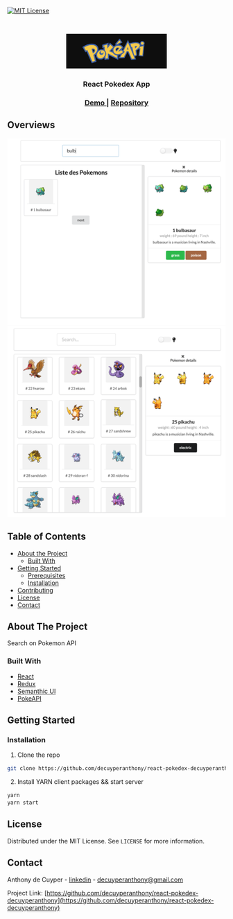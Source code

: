 

[![MIT License][license-shield]][license-url]



<!-- PROJECT LOGO -->
<br />
<p align="center">
  <a href="https://github.com/othneildrew/Best-README-Template">
    <img src=".github/img/pokeapi.png" alt="Logo" width="auto" height="80">
  </a>

  <h3 align="center">React Pokedex App</h3>

  <div align="center">
  <h3>
    <a href="https://anthonydecuyperpokemon.netlify.app/">
      Demo
    </a>
    <span> | </span>
    <a href="https://github.com/decuyperanthony/portefolio-react">
      Repository
    </a>
  </h3>
</div>

## Overviews
<img src=".github/img/overview1.png" alt="Logo" width="auto" >
<img src=".github/img/overview2.png" alt="Logo" width="auto" >



<!-- TABLE OF CONTENTS -->
## Table of Contents


* [About the Project](#about-the-project)
  * [Built With](#built-with)
* [Getting Started](#getting-started)
  * [Prerequisites](#prerequisites)
  * [Installation](#installation)
* [Contributing](#contributing)
* [License](#license)
* [Contact](#contact)



<!-- ABOUT THE PROJECT -->
## About The Project
Search on Pokemon API

### Built With

* [React](https://fr.reactjs.org/)
* [Redux](https://redux.js.org/)
* [Semanthic UI](https://semantic-ui.com/)
* [PokeAPI](https://pokeapi.co/)



<!-- GETTING STARTED -->
## Getting Started


### Installation

1. Clone the repo
```sh
git clone https://github.com/decuyperanthony/react-pokedex-decuyperanthony
```

2. Install YARN client packages && start server
```sh
yarn
yarn start
```




<!-- LICENSE -->
## License

Distributed under the MIT License. See `LICENSE` for more information.



<!-- CONTACT -->
## Contact

Anthony de Cuyper - [linkedin](https://www.linkedin.com/in/anthony-de-cuyper/) - decuyperanthony@gmail.com

Project Link: [https://github.com/decuyperanthony/react-pokedex-decuyperanthony](https://github.com/decuyperanthony/react-pokedex-decuyperanthony)






<!-- MARKDOWN LINKS & IMAGES -->
<!-- https://www.markdownguide.org/basic-syntax/#reference-style-links -->
[contributors-shield]: https://img.shields.io/github/contributors/othneildrew/Best-README-Template.svg?style=flat-square
[contributors-url]: https://github.com/othneildrew/Best-README-Template/graphs/contributors
[forks-shield]: https://img.shields.io/github/forks/othneildrew/Best-README-Template.svg?style=flat-square
[forks-url]: https://github.com/othneildrew/Best-README-Template/network/members
[stars-shield]: https://img.shields.io/github/stars/othneildrew/Best-README-Template.svg?style=flat-square
[stars-url]: https://github.com/othneildrew/Best-README-Template/stargazers
[issues-shield]: https://img.shields.io/github/issues/othneildrew/Best-README-Template.svg?style=flat-square
[issues-url]: https://github.com/othneildrew/Best-README-Template/issues
[license-shield]: https://img.shields.io/github/license/othneildrew/Best-README-Template.svg?style=flat-square
[license-url]: https://github.com/othneildrew/Best-README-Template/blob/master/LICENSE.txt
[linkedin-shield]: https://img.shields.io/badge/-LinkedIn-black.svg?style=flat-square&logo=linkedin&colorB=555
[linkedin-url]: https://linkedin.com/in/othneildrew
[product-screenshot]: images/screenshot.png